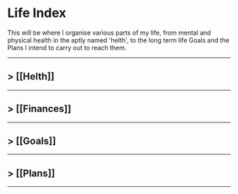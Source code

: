# Life Index

This will be where I organise various parts of my life, from mental and physical health in the aptly named 'helth', to the long term life Goals and the Plans I intend to carry out to reach them.

---

## > [[Helth]]

---

## > [[Finances]]

---

## > [[Goals]]

---

## > [[Plans]]

---



